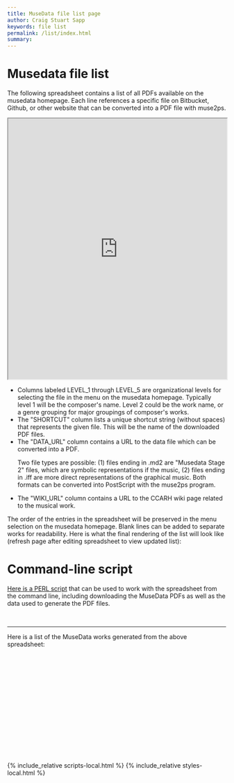 ```yaml
---
title: MuseData file list page
author: Craig Stuart Sapp
keywords: file list
permalink: /list/index.html
summary: 
---
```



# Musedata file list #

The following spreadsheet contains a list of all PDFs available on
the musedata homepage.  Each line references a specific file on
Bitbucket, Github, or other website that can be converted into a
PDF file with muse2ps.

<iframe style="width:100%; height:600px;" src="https://docs.google.com/spreadsheets/d/e/2PACX-1vTTZN-R0h99A6x2Xc74PA1NuAFLQbUx8Kw_DsKvZPkJ2Hh_-knqQoeS6Yd07Yb2VoWR7LITIRnTAkSt/pubhtml?gid=0&amp;single=true&amp;widget=true&amp;headers=true"></iframe>

<ul>

<li> Columns labeled LEVEL_1 through LEVEL_5 are organizational
levels for selecting the file in the menu on the musedata homepage.
Typically level 1 will be the composer's name.  Level 2 could be
the work name, or a genre grouping for major groupings of composer's
works.</li>

<li> The "SHORTCUT" column lists a unique shortcut string (without
spaces) that represents the given file.  This will be the name of
the downloaded PDF files.</li>

<li> The "DATA_URL" column contains a URL to the data file which
can be converted into a PDF.  <p> Two file types are possible: (1)
files ending in .md2 are "Musedata Stage 2" files, which are symbolic
representations if the music, (2) files ending in .iff are more
direct representations of the graphical music.  Both formats can
be converted into PostScript with the muse2ps program.  </p> </li>

<li> The "WIKI_URL" column contains a URL to the CCARH wiki page
related to the musical work. </li>

</ul>

The order of the entries in the spreadsheet will be preserved in
the menu selection on the musedata homepage.  Blank lines can be
added to separate works for readability.  Here is what the final
rendering of the list will look like (refresh page after editing
spreadsheet to view updated list):


# Command-line script #

<a target="_blank" href="musesheet.txt">Here is a PERL script</a>
that can be used to work with the spreadsheet from the command line,
including downloading the MuseData PDFs as well as the data used
to generate the PDF files.

<br/>
<hr noshade>

Here is a list of the MuseData works generated from the above spreadsheet:

<br/>
<br/>

<div style="font-size:14pt; line-height:17pt;" id="list"></div>


<div style="height:200px"></div>

{% include_relative scripts-local.html %}
{% include_relative styles-local.html %}

